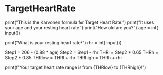 # TargetHeartRate
print("This is the Karvonen formula for Target Heart Rate.")
print("It uses your age and your resting heart rate.")
print("How old are you?")
age = int( input())

print("What is your resting heart rate?")
rhr = int( input())

Step1 = 206 - (0.88 * age)
Step2 = Step1 - rhr
THRl = Step2 * 0.65
THRh = Step2 * 0.85
THRlow = THRl + rhr
THRhigh = THRh + rhr

print(f"Your target heart rate range is from {THRlow} to {THRhigh}!")
